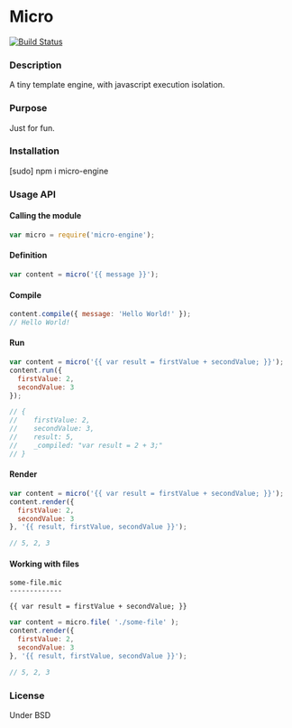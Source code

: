 # Micro

[![Build Status](https://travis-ci.org/kaiquewdev/micro.svg?branch=master)](https://travis-ci.org/kaiquewdev/micro)

### Description

A tiny template engine, with javascript execution isolation.

### Purpose

Just for fun.

### Installation

  [sudo] npm i micro-engine

### Usage API

#### Calling the module

  ```javascript
  var micro = require('micro-engine');
  ```

#### Definition

  ```javascript
  var content = micro('{{ message }}');
  ```

#### Compile

  ```javascript
  content.compile({ message: 'Hello World!' });
  // Hello World!
  ```

#### Run

  ```javascript
  var content = micro('{{ var result = firstValue + secondValue; }}');
  content.run({ 
    firstValue: 2, 
    secondValue: 3 
  });

  // { 
  //    firstValue: 2, 
  //    secondValue: 3, 
  //    result: 5, 
  //    _compiled: "var result = 2 + 3;" 
  // } 
  ```

#### Render

  ```javascript
  var content = micro('{{ var result = firstValue + secondValue; }}');
  content.render({ 
    firstValue: 2, 
    secondValue: 3 
  }, '{{ result, firstValue, secondValue }}');

  // 5, 2, 3
  ```

#### Working with files

  ```
  some-file.mic
  -------------

  {{ var result = firstValue + secondValue; }}
  ```

  ```javascript
  var content = micro.file( './some-file' );
  content.render({ 
    firstValue: 2, 
    secondValue: 3 
  }, '{{ result, firstValue, secondValue }}');

  // 5, 2, 3
  ```

### License

Under BSD
